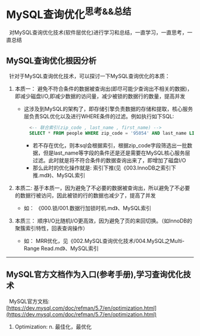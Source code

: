 # MySQL查询优化<sup>思考&&总结</sup>
&nbsp;&nbsp;对MySQL查询优化技术(软件层优化)进行学习和总结，一直学习，一直思考，一直总结

## MySQL查询优化根因分析
&nbsp;&nbsp;针对于MySQL查询优化技术，可以探讨一下MySQL查询优化的本质：
1. 本质一： 避免不符合条件的数据被查询出(即尽可能少查询出不相关的数据)，即减少磁盘I/O,即减少数据的访问量，减少被锁的数据行的数量，提高并发
   - 这涉及到MySQL的架构了，即存储引擎负责数据的存储和提取，核心服务层负责SQL优化以及进行WHERE条件的过滤。例如执行如下SQL:
      ```sql
        <-- 联合索引(zip_code , last_name , first_name) -->
        SELECT * FROM people WHERE zip_code = '95054' AND last_name LIKE '%etrunia%' AND address LIKE '%Main Street%';
      ```
      - 若不存在优化，则本sql会根据索引，根据zip_code字段筛选出一批数据，但是last_name等字段的条件还是还是需要在MySQL核心服务层过滤。此时就是将不符合条件的数据查询出来了，即增加了磁盘I/O
      - 那么此时的优化操作就是: 索引下推(见《003.InnoDB之索引下推.md》)、MySQL索引

2. 本质二: 基于本质一，因为避免了不必要的数据被查询出，所以避免了不必要的数据行被访问，因此被锁的行的数据也减少了，提高了并发
    - 如： 《000.锁/001.数据行加锁时机.md》、MySQL索引

3. 本质三： 顺序I/O比随机I/O更高效，因为避免了页的来回切换。（如InnoDB的聚簇索引特性，回表查询操作）
    - 如： MRR优化，见《002.MySQL查询优化技术/004.MySQL之Multi-Range Read.md》、MySQL索引

------

## MySQL官方文档作为入口(参考手册),学习查询优化技术
&nbsp;&nbsp;MySQL官方文档:[https://dev.mysql.com/doc/refman/5.7/en/optimization.html](https://dev.mysql.com/doc/refman/5.7/en/optimization.html)

1. Optimization:  n. 最佳化，最优化